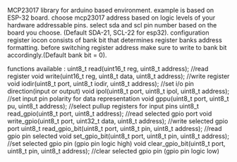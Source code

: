   MCP23017 library for arduino based environment.
  example is based on ESP-32 board.
  choose mcp23017 address based on logic levels of your hardware addressable pins.
  select sda and scl pin number based on the board you choose. (Default SDA-21, SCL-22 for esp32).
  configuration register iocon consists of bank bit that determines register banks address formatting. 
  before switching register address make sure to write to bank bit accordingly.(Default bank bit = 0).
  
  functions available : 
  uint8_t read(uint16_t reg, uint8_t address);             //read register
  void write(uint16_t reg, uint8_t data, uint8_t address);      //write register
  void iodir(uint8_t port, uint8_t iodir, uint8_t address);     //set i/o pin direction(input or output)
  void ipol(uint8_t port, uint8_t ipol, uint8_t address);       //set input pin polarity for data representation 
  void gppu(uint8_t port, uint8_t pu, uint8_t address);         //select pullup registers for input pins 
  uint8_t  read_gpio(uint8_t port, uint8_t address);            //read selected gpio port 
  void write_gpio(uint8_t port, uint32_t data, uint8_t address);    //write selected gpio port
  uint8_t read_gpio_bit(uint8_t port, uint8_t pin, uint8_t address);   //read gpio pin selected
  void set_gpio_bit(uint8_t port, uint8_t pin, uint8_t address);       //set selected gpio pin (gpio pin logic high)
  void clear_gpio_bit(uint8_t port, uint8_t pin, uint8_t address);     //clear selected gpio pin (gpio pin logic low)
